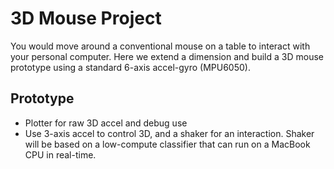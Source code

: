 # 3D Mouse Project

You would move around a conventional mouse on a table to interact with your personal computer. Here we extend a dimension and build a 3D mouse prototype using a standard 6-axis accel-gyro (MPU6050).

## Prototype

- Plotter for raw 3D accel and debug use
- Use 3-axis accel to control 3D, and a shaker for an interaction. Shaker will be based on a low-compute classifier that can run on a MacBook CPU in real-time.
